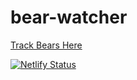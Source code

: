 # bear-watcher

<p><a href="bear-track.netlify.app"/>Track Bears Here</a></p>


[![Netlify Status](https://api.netlify.com/api/v1/badges/97b9189d-492b-4f7a-8549-d220718dd73a/deploy-status)](https://app.netlify.com/sites/bear-track/deploys)
